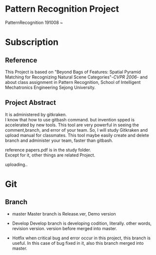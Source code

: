 # Pattern Recognition Project
PatternRecognition 191008 ~

# Subscription

## Reference
This Project is based on "Beyond Bags of Features: Spatial Pyramid Matching for Recognizing Natural Scene Categories"-_CVPR 2006_-
and about class assignment in Pattern Recognition, School of Intelligent Mechatronics Engineering Sejong University.  
  
## Project Abstract
It is administered by gitkraken.  
I know that how to use gitbash command. but invention spped is accelerated by new tools. This tool are very powerful in seeing the comment,branch, and error of your team. So, I will study Gitkraken and upload manual for classmates. This tool maybe easily create and delete branch and administer your team, faster than gitbash.
  
reference papers.pdf is in the study folder.  
Except for it, other things are related Project.  

uploading..

# Git

## Branch

- master
Master branch is Release.ver, Demo version

- Develop
Develop branch is developing codition, literally. 
other words, revision version. version before merged into master.  

- Hotfix
when critical bug and error occur in this project, this branch is useful.
In this case of bug fixed in it, also this branch merged into master.

